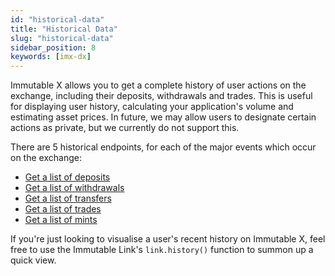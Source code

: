 ```yaml
---
id: "historical-data"
title: "Historical Data"
slug: "historical-data"
sidebar_position: 8
keywords: [imx-dx]
---
```

Immutable X allows you to get a complete history of user actions on the exchange, including their deposits, withdrawals and trades. This is useful for displaying user history, calculating your application's volume and estimating asset prices. In future, we may allow users to designate certain actions as private, but we currently do not support this.

There are 5 historical endpoints, for each of the major events which occur on the exchange:

- [Get a list of deposits](/reference#/operations/listDeposits)
- [Get a list of withdrawals](/reference#/operations/listWithdrawals)
- [Get a list of transfers](/reference#/operations/listTransfers)
- [Get a list of trades](/reference#/operations/listTrades)
- [Get a list of mints](/reference#/operations/listMints)

If you're just looking to visualise a user's recent history on Immutable X, feel free to use the Immutable Link's `link.history()` function to summon up a quick view.